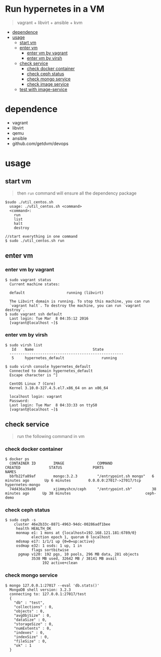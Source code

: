 Run hypernetes in a VM
====================================
>vagrant + libvirt + ansible + kvm

<!-- TOC depthFrom:1 depthTo:6 withLinks:1 updateOnSave:1 orderedList:0 -->

- [dependence](#dependence)
- [usage](#usage)
	- [start vm](#start-vm)
	- [enter vm](#enter-vm)
		- [enter vm by vagrant](#enter-vm-by-vagrant)
		- [enter vm by virsh](#enter-vm-by-virsh)
	- [check service](#check-service)
		- [check docker container](#check-docker-container)
		- [check ceph status](#check-ceph-status)
		- [check mongo service](#check-mongo-service)
		- [check image service](#check-image-service)
	- [test with image-service](#test-with-image-service)

<!-- /TOC -->

# dependence

- vagrant
- libvirt
- qemu
- ansible
- github.com/getdvm/devops

# usage

## start vm

> then `run` command will ensure all the dependency package

```
$sudo ./util_centos.sh   
  usage: ./util_centos.sh <command>
  <command>:
    run
    list
    halt
    destroy

//start everything in one command
$ sudo ./util_centos.sh run
```

## enter vm

### enter vm by vagrant
```
$ sudo vagrant status
  Current machine states:

  default                   running (libvirt)

  The Libvirt domain is running. To stop this machine, you can run
  `vagrant halt`. To destroy the machine, you can run `vagrant destroy`.
$ sudo vagrant ssh default
  Last login: Tue Mar  8 04:35:12 2016
  [vagrant@localhost ~]$
```

### enter vm by virsh
```
$ sudo virsh list                  
   Id    Name                           State
  ----------------------------------------------------
   5     hypernetes_default                 running

$ sudo virsh console hypernetes_default
  Connected to domain hypernetes_default
  Escape character is ^]

  CentOS Linux 7 (Core)
  Kernel 3.10.0-327.4.5.el7.x86_64 on an x86_64

  localhost login: vagrant
  Password:
  Last login: Tue Mar  8 04:33:33 on ttyS0
  [vagrant@localhost ~]$
```

## check service

> run the following command in vm

### check docker container
```
$ docker ps
  CONTAINER ID        IMAGE               COMMAND                  CREATED             STATUS              PORTS                      NAMES
  bbfb22fa89af        mongo:3.2.3         "/entrypoint.sh mongo"   6 minutes ago       Up 6 minutes        0.0.0.0:27017->27017/tcp   hypernetes-mongo
  74d436a39a98        xjimmyshcn/ceph     "/entrypoint.sh"         38 minutes ago      Up 38 minutes                                  ceph-demo
```
### check ceph status
```
$ sudo ceph -s
    cluster 46e2b33c-8871-4963-94dc-00286adf1bee
     health HEALTH_OK
     monmap e1: 1 mons at {localhost=192.168.121.181:6789/0}
            election epoch 1, quorum 0 localhost
     mdsmap e17: 1/1/1 up {0=0=up:active}
     osdmap e32: 1 osds: 1 up, 1 in
            flags sortbitwise
      pgmap v120: 192 pgs, 10 pools, 296 MB data, 281 objects
            3538 MB used, 32642 MB / 38141 MB avail
                 192 active+clean
```

### check mongo service
```
$ mongo 127.0.0.1:27017 --eval 'db.stats()'
  MongoDB shell version: 3.2.3
  connecting to: 127.0.0.1:27017/test
  {
  	"db" : "test",
  	"collections" : 0,
  	"objects" : 0,
  	"avgObjSize" : 0,
  	"dataSize" : 0,
  	"storageSize" : 0,
  	"numExtents" : 0,
  	"indexes" : 0,
  	"indexSize" : 0,
  	"fileSize" : 0,
  	"ok" : 1
  }
```

